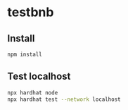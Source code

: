 # testbnb

## Install

```sh
npm install
```
## Test localhost

```sh
npx hardhat node
npx hardhat test --network localhost
```
